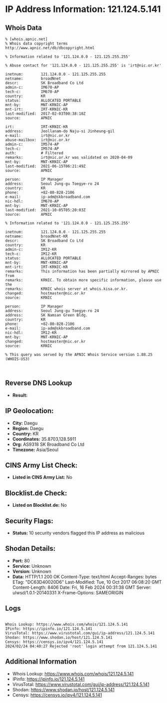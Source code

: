 # IP Address Information: 121.124.5.141

## Whois Data
```
% [whois.apnic.net]
% Whois data copyright terms    http://www.apnic.net/db/dbcopyright.html

% Information related to '121.124.0.0 - 121.125.255.255'

% Abuse contact for '121.124.0.0 - 121.125.255.255' is 'irt@nic.or.kr'

inetnum:        121.124.0.0 - 121.125.255.255
netname:        broadNnet
descr:          SK Broadband Co Ltd
admin-c:        IM670-AP
tech-c:         IM670-AP
country:        KR
status:         ALLOCATED PORTABLE
mnt-by:         MNT-KRNIC-AP
mnt-irt:        IRT-KRNIC-KR
last-modified:  2017-02-03T00:38:18Z
source:         APNIC

irt:            IRT-KRNIC-KR
address:        Jeollanam-do Naju-si Jinheung-gil
e-mail:         irt@nic.or.kr
abuse-mailbox:  irt@nic.or.kr
admin-c:        IM574-AP
tech-c:         IM574-AP
auth:           # Filtered
remarks:        irt@nic.or.kr was validated on 2020-04-09
mnt-by:         MNT-KRNIC-AP
last-modified:  2021-06-15T06:21:49Z
source:         APNIC

person:         IP Manager
address:        Seoul Jung-gu Toegye-ro 24
country:        KR
phone:          +82-80-828-2106
e-mail:         ip-adm@skbroadband.com
nic-hdl:        IM670-AP
mnt-by:         MNT-KRNIC-AP
last-modified:  2021-10-05T05:20:03Z
source:         APNIC

% Information related to '121.124.0.0 - 121.125.255.255'

inetnum:        121.124.0.0 - 121.125.255.255
netname:        broadNnet-KR
descr:          SK Broadband Co Ltd
country:        KR
admin-c:        IM12-KR
tech-c:         IM12-KR
status:         ALLOCATED PORTABLE
mnt-by:         MNT-KRNIC-AP
mnt-irt:        IRT-KRNIC-KR
remarks:        This information has been partially mirrored by APNIC from
remarks:        KRNIC. To obtain more specific information, please use the
remarks:        KRNIC whois server at whois.kisa.or.kr.
changed:        hostmaster@nic.or.kr
source:         KRNIC

person:         IP Manager
address:        Seoul Jung-gu Toegye-ro 24
address:        SK Namsan Green Bldg.
country:        KR
phone:          +82-80-828-2106
e-mail:         ip-adm@skbroadband.com
nic-hdl:        IM12-KR
mnt-by:         MNT-KRNIC-AP
changed:        hostmaster@nic.or.kr
source:         KRNIC

% This query was served by the APNIC Whois Service version 1.88.25 (WHOIS-US3)



```
## Reverse DNS Lookup
- **Result:** 

## IP Geolocation:
- **City:** Daegu
- **Region:** Daegu
- **Country:** KR
- **Coordinates:** 35.8703,128.5911
- **Org:** AS9318 SK Broadband Co Ltd
- **Timezone:** Asia/Seoul

## CINS Army List Check:
- **Listed in CINS Army List:** 
No

## Blocklist.de Check:
- **Listed on Blocklist.de:** 
No

## Security Flags:
- **Status:** 10 security vendors flagged this IP address as malicious

## Shodan Details:
- **Port:** 80
- **Service:** Unknown
- **Version:** Unknown
- **Data:** HTTP/1.1 200 OK
Content-Type: text/html
Accept-Ranges: bytes
ETag: "DC63D40020D6"
Last-Modified: Tue, 10 Oct 2017 06:08:20 GMT
Content-Length: 8406
Date: Fri, 16 Feb 2024 00:31:38 GMT
Server: ulwsd/1.0.1-20140331
X-Frame-Options: SAMEORIGIN



## Logs
```

Whois Lookup: https://www.whois.com/whois/121.124.5.141
IPinfo: https://ipinfo.io/121.124.5.141
VirusTotal: https://www.virustotal.com/gui/ip-address/121.124.5.141
Shodan: https://www.shodan.io/host/121.124.5.141
Censys: https://censys.io/ipv4/121.124.5.141
2024/02/24 04:40:27 Rejected 'root' login attempt from 121.124.5.141

```
## Additional Information
- Whois Lookup: https://www.whois.com/whois/121.124.5.141
- IPinfo: https://ipinfo.io/121.124.5.141
- VirusTotal: https://www.virustotal.com/gui/ip-address/121.124.5.141
- Shodan: https://www.shodan.io/host/121.124.5.141
- Censys: https://censys.io/ipv4/121.124.5.141

